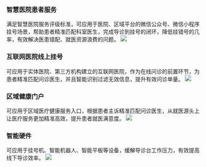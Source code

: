 ### 智慧医院患者服务
满足智慧医院服务评级标准，可应用于医院、区域平台的微信公众号、微信小程序挂号场景，帮助患者精准匹配科室医生，完成导诊到挂号的闭环，降低挂错号的几率，有效解决医患错配、就医资源浪费的问题。
![](https://main.qcloudimg.com/raw/cec15c6fbab72c6132ae38063eb110b3.jpg)

### 互联网医院线上挂号
可应用于实体医院、第三方机构建立的互联网医院，作为在线问诊的前置环节，为患者精准匹配问诊医生，并且智能识别过滤无效信息，提升有效问诊单量。
![](https://main.qcloudimg.com/raw/07aa23fe112f20be10d55ca52d8d3e47.jpg)

### 区域健康门户
可应用于区域医疗健康服务入口，根据患者主诉精准匹配问诊医生，从就医源头上让医疗服务更加精准高效，提升患者就医满意度。
![](https://main.qcloudimg.com/raw/d9f23327eac5d13495858d74acf1aa0f.jpg)
### 智能硬件
可应用于挂号机、智能机器人、智能平板等设备，缓解导诊台工作压力，有效提高线下导诊效率。
![](https://main.qcloudimg.com/raw/152b338a996a889029f996b8a53fa661.jpg)
